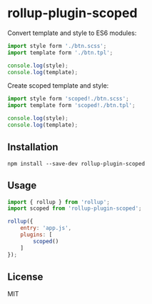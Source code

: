 rollup-plugin-scoped
=====

Convert template and style to ES6 modules:

```js
import style form './btn.scss';
import template form './btn.tpl';

console.log(style);
console.log(template);
```

Create scoped template and style:

```js
import style form 'scoped!./btn.scss';
import template form 'scoped!./btn.tpl';

console.log(style);
console.log(template);
```

## Installation

```
npm install --save-dev rollup-plugin-scoped
```

## Usage

```js
import { rollup } from 'rollup';
import scoped from 'rollup-plugin-scoped';

rollup({
    entry: 'app.js',
    plugins: [
        scoped()
    ]
});
```

## License

MIT
